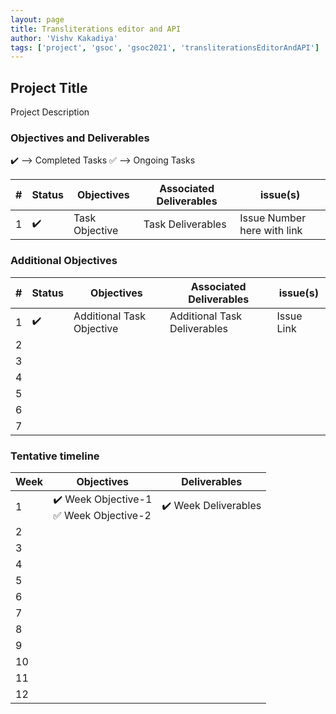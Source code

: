 ```yaml
---
layout: page
title: Transliterations editor and API
author: 'Vishv Kakadiya'
tags: ['project', 'gsoc', 'gsoc2021', 'transliterationsEditorAndAPI']
---
```


## Project Title

Project Description

### Objectives and Deliverables

:heavy_check_mark: --> Completed Tasks
:white_check_mark: --> Ongoing Tasks

| \# | Status  | Objectives                    | Associated Deliverables         | issue(s) |
| --- | --- | ----------------------------- | ---------------------------------------------- | -------- |
| 1 |:heavy_check_mark:|  Task Objective | Task Deliverables | Issue Number here with link |


### Additional Objectives

| \# | Status  | Objectives         | Associated Deliverables                                             | issue(s) |
| --- | --- | ------------------ | ------------------------------------------------------------------- | -------- |
| 1 | :heavy_check_mark: | Additional Task Objective  | Additional Task Deliverables | Issue Link        |
| 2 |  |   |  |  |
| 3 |  |   |  |  |
| 4 |  |   |  |  |
| 5 |  |   |  |  |
| 6 |  |   |  |  |
| 7 |  |   |  |  |


### Tentative timeline  

| Week  |Objectives | Deliverables |
|---|---|---|
|1| :heavy_check_mark: Week Objective-1 <br> :white_check_mark: Week Objective-2  |  :heavy_check_mark: Week Deliverables |
|2|   |   |
|3|   |   |
|4|   |   |
|5|   |   |
|6|   |   |
|7|   |   |
|8|   |   |
|9|   |   |
|10|   |   |
|11|   |   |
|12|   |   |



